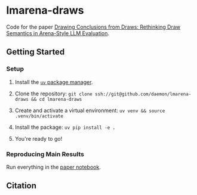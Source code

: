 # lmarena-draws

Code for the paper [Drawing Conclusions from Draws: Rethinking Draw Semantics in Arena-Style LLM Evaluation]().

## Getting Started

### Setup

1. Install the [`uv` package manager](https://docs.astral.sh/uv/getting-started/installation/).

2. Clone the repository: `git clone ssh://git@github.com/daemon/lmarena-draws && cd lmarena-draws`

3. Create and activate a virtual environment: `uv venv && source .venv/bin/activate`

4. Install the package: `uv pip install -e .`

5. You're ready to go!

### Reproducing Main Results

Run everything in the [paper notebook](notebooks/paper.ipynb).

## Citation

```

```